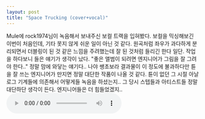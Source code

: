 ```yaml
---
layout: post
title: "Space Trucking (cover+vocal)"
---
```


Mule에 rock1974님이 녹음해서 보내주신 보컬 트랙을 입혀봤다.
보컬을 믹싱해보긴 이번이 처음인데, 기타 못지 않게 쉬운 일이 아닌 것 같다.
원곡처럼 좌우가 과다하게 분리되면서 더블링이 된 것 같은 느낌을 주려했는데 잘 된 것처럼 들리긴 한다 일단.
작업을 하다보니 들은 얘기가 생각이 났다. 
"좋은 앨범이 되려면 엔지니어가 그림을 잘 그려야 한다.."
정말 맘에 와닿는 얘기다..
나야 쌩초보라 결과물이 이 정도에 불과하다만 튠을 잘 쓰는 엔지니어가 만지면 정말 대단한 작품이 나올 것 같다.
튠이 없던 그 시절 아날로그 기계들에 의존해서 어떻게들 녹음을 하셨는지..
그 당시 스텝들과 아티스트들 정말 대단하단 생각이 든다. 엔지니어들은 더 힘들었겠지..
<audio src="/assets/images/10f0fa435eeb3ef0f75227f1fd135e5b.mp3" controls preload></audio>



